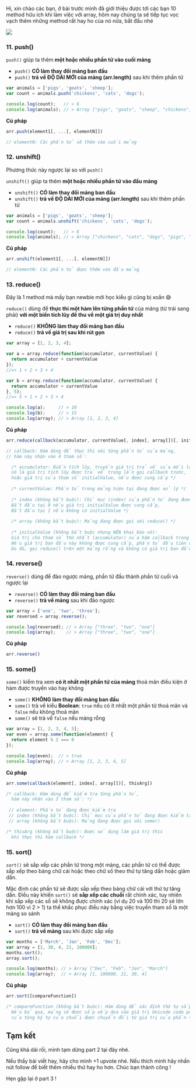 Hi, xin chào các bạn, ở bài  trước mình đã giới thiệu được tới các bạn 10 method hữu ích khi làm việc với array, hôm nay chúng ta sẽ  tiếp tục vọc vạch thêm những method rất hay ho của nó nữa, bắt đầu nhé

![](https://images.viblo.asia/6611729b-963a-4846-9fd5-0f74804be878.png)

### 11. push()

`push()` giúp ta thêm **một hoặc nhiều phần tử vào cuối mảng**
* `push()` **CÓ làm thay đổi mảng ban đầu**
* `push()` **trả về ĐỘ DÀI MỚI của mảng (arr.length)** sau khi thêm phần tử

```javascript
var animals = ['pigs', 'goats', 'sheep'];
var count = animals.push('chickens', 'cats', 'dogs');

console.log(count);   // > 6
console.log(animals); // > Array ["pigs", "goats", "sheep", "chickens", "cats", "dogs"]
```

**Cú pháp**
```javascript
arr.push(element1[, ...[, elementN]])

// elementN: Các phần tử sẽ thêm vào cuối mảng
```

### 12. unshift()

Phương thức này ngược lại so với `push()`

`unshift()` giúp ta thêm **một hoặc nhiều phần tử vào đầu mảng**
* `unshift()` **CÓ làm thay đổi mảng ban đầu**
* `unshift()` **trả về ĐỘ DÀI MỚI của mảng (arr.length)** sau khi thêm phần tử

```javascript
var animals = ['pigs', 'goats', 'sheep'];
var count = animals.unshift('chickens', 'cats', 'dogs');

console.log(count);   // > 6
console.log(animals); // > Array ["chickens", "cats", "dogs", "pigs", "goats", "sheep"]
```

**Cú pháp**
```javascript
arr.unshift(element1[, ...[, elementN]])

// elementN: Các phần tử được thêm vào đầu mảng
```

### 13. reduce()

Đây là 1 method mà mấy bạn newbie mới học kiểu gì cũng bị xoắn :sweat_smile:

`reduce()` dùng để **thực thi một hàm lên từng phần tử** của mảng (từ trái sang phải) **với một biến tích lũy để thu về một giá trị duy nhất**
* `reduce()` **KHÔNG làm thay đổi mảng ban đầu**
* `reduce()` **trả về giá trị sau khi rút gọn**

```javascript
var array = [1, 2, 3, 4];

var a = array.reduce(function(accumulator, currentValue) {
  return accumulator + currentValue
});
//=> 1 + 2 + 3 + 4

var b = array.reduce(function(accumulator, currentValue) {
  return accumulator + currentValue
}, 5);
//=> 5 + 1 + 2 + 3 + 4

console.log(a);     // > 10
console.log(b);     // > 15
console.log(array); // > Array [1, 2, 3, 4]
```

**Cú pháp**
```javascript
arr.reduce(callback(accumulator, currentValue[, index[, array]])[, initialValue])

// callback: Hàm dùng để thực thi với từng phần tử của mảng,
// hàm này nhận vào 4 tham số:

  /* accumulator: Biến tích lũy, truyền giá trị trả về của mỗi lần gọi callback,
  nó là giá trị tích lũy được trả về trong lần gọi callback trước,
  hoặc giá trị của tham số initialValue, nếu được cung cấp */
  
  /* currentValue: Phần tử trong mảng hiện tại đang được xử lý */
  
  /* index (không bắt buộc): Chỉ mục (index) của phần tử đang được xử lý
  Bắt đầu tại 0 nếu giá trị initialValue được cung cấp,
  Bắt đầu tại 1 nếu không có initialValue */
  
  /* array (không bắt buộc): Mảng đang được gọi với reduce() */
  
  /* initialValue (không bắt buộc nhưng NÊN khai báo nó):
  Giá trị cho tham số thứ nhất (accumulator) của hàm callback trong LẦN GỌI ĐẦU TIÊN. 
  Nếu giá trị ban đầu này không được cung cấp, phần tử đầu tiên của mảng sẽ được dùng.
  Do đó, gọi reduce() trên một mảng rỗng và không có giá trị ban đầu sẽ gây ra lỗi */
```

### 14. reverse() 

`reverse()` dùng để đảo ngược mảng, phần tử đầu thành phần tử cuối và ngược lại

* `reverse()` **CÓ làm thay đổi mảng ban đầu**
* `reverse()` **trả về mảng** sau khi đảo ngược

```javascript
var array = ['one', 'two', 'three'];
var reversed = array.reverse();

console.log(reversed); // > Array ["three", "two", "one"]
console.log(array);    // > Array ["three", "two", "one"]
```

**Cú pháp**
```javascript
arr.reverse()
```

### 15. some()

`some()` kiểm tra xem **có ít nhất một phần tử của mảng** thoả mãn điều kiện ở hàm được truyền vào hay không

* `some()` **KHÔNG làm thay đổi mảng ban đầu**
* `some()` trả về kiểu **Boolean**: `true` nếu có ít nhất một phần tử thoả mãn và `false` nếu không thoả mãn
* `some()` sẽ trả về `false` nếu mảng rỗng

```javascript
var array = [1, 2, 3, 4, 5];
var even = array.some(function(element) {
  return element % 2 === 0
});

console.log(even);  // > true
console.log(array); // > Array [1, 2, 3, 4, 5]
```

**Cú pháp**
```javascript
arr.some(callback(element[, index[, array]])[, thisArg])

/* callback: Hàm dùng để kiểm tra từng phần tử,
  hàm này nhận vào 3 tham số: */
  
 // element: Phần tử đang được kiểm tra
 // index (không bắt buộc): Chỉ mục của phần tử đang được kiểm tra
 // array (không bắt buộc): Mảng đang được gọi với some()

/* thisArg (không bắt buộc): Được sử dụng làm giá trị this
  khi thực thi hàm callback */
```

### 15. sort()

`sort()` sẽ sắp xếp các phần tử trong một mảng, các phần tử có thể được sắp xếp theo bảng chữ cái hoặc theo chữ số theo thứ tự tăng dần hoặc giảm dần.

Mặc định các phần tử sẽ được sắp xếp theo bảng chữ cái với thứ tự tăng dần. Điều này khiến `sort()` sẽ **sắp xếp các chuỗi** rất chính xác, tuy nhiên khi sắp xếp các số sẽ không được chính xác (ví dụ 20 và 100 thì 20 sẽ lớn hơn 100 vì 2 > 1) ta thể khắc phục điều này bằng việc truyền tham số là một mảng so sánh

* `sort()` **CÓ làm thay đổi mảng ban đầu**
* `sort()` **trả về mảng** sau khi được sắp xếp

```javascript
var months = ['March', 'Jan', 'Feb', 'Dec'];
var array = [1, 30, 4, 21, 100000];
months.sort();
array.sort();

console.log(months); // > Array ["Dec", "Feb", "Jan", "March"]
console.log(array);  // > Array [1, 100000, 21, 30, 4]
```

**Cú pháp**
```javascript
arr.sort([compareFunction])

/* compareFunction (không bắt buộc): Hàm dùng để xác định thứ tự sắp xếp.
  Nếu bỏ qua, mảng sẽ được sắp xếp dựa vào giá trị Unicode code point
  của từng ký tự của chuỗi được chuyển đổi từ giá trị của phần tử. */
```

## Tạm kết

Cũng khá dài rồi, mình tạm dừng part 2 tại đây nhé.

Nếu thấy bài viết hay, hãy cho mình +1 upvote nhé. Nếu thích mình hãy nhấn nút follow để biết thêm nhiều thứ hay ho hơn. Chúc bạn thành công !

Hẹn gặp lại ở part 3 !